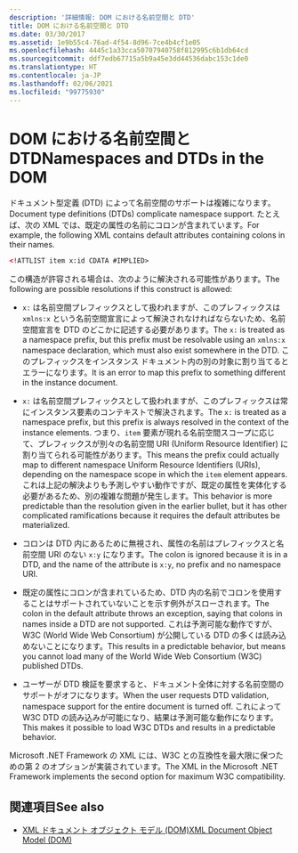 ```yaml
---
description: '詳細情報: DOM における名前空間と DTD'
title: DOM における名前空間と DTD
ms.date: 03/30/2017
ms.assetid: 1e9b55c4-76ad-4f54-8d96-7ce4b4cf1e05
ms.openlocfilehash: 4445c1a33cca50707940758f812995c6b1db64cd
ms.sourcegitcommit: ddf7edb67715a5b9a45e3dd44536dabc153c1de0
ms.translationtype: HT
ms.contentlocale: ja-JP
ms.lasthandoff: 02/06/2021
ms.locfileid: "99775930"
---
```

# <a name="namespaces-and-dtds-in-the-dom"></a><span data-ttu-id="05154-103">DOM における名前空間と DTD</span><span class="sxs-lookup"><span data-stu-id="05154-103">Namespaces and DTDs in the DOM</span></span>

<span data-ttu-id="05154-104">ドキュメント型定義 (DTD) によって名前空間のサポートは複雑になります。</span><span class="sxs-lookup"><span data-stu-id="05154-104">Document type definitions (DTDs) complicate namespace support.</span></span> <span data-ttu-id="05154-105">たとえば、次の XML では、既定の属性の名前にコロンが含まれています。</span><span class="sxs-lookup"><span data-stu-id="05154-105">For example, the following XML contains default attributes containing colons in their names.</span></span>  
  
```xml  
<!ATTLIST item x:id CDATA #IMPLIED>  
```  
  
 <span data-ttu-id="05154-106">この構造が許容される場合は、次のように解決される可能性があります。</span><span class="sxs-lookup"><span data-stu-id="05154-106">The following are possible resolutions if this construct is allowed:</span></span>  
  
- <span data-ttu-id="05154-107">`x:` は名前空間プレフィックスとして扱われますが、このプレフィックスは `xmlns:x` という名前空間宣言によって解決されなければならないため、名前空間宣言を DTD のどこかに記述する必要があります。</span><span class="sxs-lookup"><span data-stu-id="05154-107">The `x:` is treated as a namespace prefix, but this prefix must be resolvable using an `xmlns:x` namespace declaration, which must also exist somewhere in the DTD.</span></span> <span data-ttu-id="05154-108">このプレフィックスをインスタンス ドキュメント内の別の対象に割り当てるとエラーになります。</span><span class="sxs-lookup"><span data-stu-id="05154-108">It is an error to map this prefix to something different in the instance document.</span></span>  
  
- <span data-ttu-id="05154-109">`x:` は名前空間プレフィックスとして扱われますが、このプレフィックスは常にインスタンス要素のコンテキストで解決されます。</span><span class="sxs-lookup"><span data-stu-id="05154-109">The `x:` is treated as a namespace prefix, but this prefix is always resolved in the context of the instance elements.</span></span> <span data-ttu-id="05154-110">つまり、`item` 要素が現れる名前空間スコープに応じて、プレフィックスが別々の名前空間 URI (Uniform Resource Identifier) に割り当てられる可能性があります。</span><span class="sxs-lookup"><span data-stu-id="05154-110">This means the prefix could actually map to different namespace Uniform Resource Identifiers (URIs), depending on the namespace scope in which the `item` element appears.</span></span> <span data-ttu-id="05154-111">これは上記の解決よりも予測しやすい動作ですが、既定の属性を実体化する必要があるため、別の複雑な問題が発生します。</span><span class="sxs-lookup"><span data-stu-id="05154-111">This behavior is more predictable than the resolution given in the earlier bullet, but it has other complicated ramifications because it requires the default attributes be materialized.</span></span>  
  
- <span data-ttu-id="05154-112">コロンは DTD 内にあるために無視され、属性の名前はプレフィックスと名前空間 URI のない `x:y` になります。</span><span class="sxs-lookup"><span data-stu-id="05154-112">The colon is ignored because it is in a DTD, and the name of the attribute is `x:y`, no prefix and no namespace URI.</span></span>  
  
- <span data-ttu-id="05154-113">既定の属性にコロンが含まれているため、DTD 内の名前でコロンを使用することはサポートされていないことを示す例外がスローされます。</span><span class="sxs-lookup"><span data-stu-id="05154-113">The colon in the default attribute throws an exception, saying that colons in names inside a DTD are not supported.</span></span> <span data-ttu-id="05154-114">これは予測可能な動作ですが、W3C (World Wide Web Consortium) が公開している DTD の多くは読み込めないことになります。</span><span class="sxs-lookup"><span data-stu-id="05154-114">This results in a predictable behavior, but means you cannot load many of the World Wide Web Consortium (W3C) published DTDs.</span></span>  
  
- <span data-ttu-id="05154-115">ユーザーが DTD 検証を要求すると、ドキュメント全体に対する名前空間のサポートがオフになります。</span><span class="sxs-lookup"><span data-stu-id="05154-115">When the user requests DTD validation, namespace support for the entire document is turned off.</span></span> <span data-ttu-id="05154-116">これによって W3C DTD の読み込みが可能になり、結果は予測可能な動作になります。</span><span class="sxs-lookup"><span data-stu-id="05154-116">This makes it possible to load W3C DTDs and results in a predictable behavior.</span></span>  
  
 <span data-ttu-id="05154-117">Microsoft .NET Framework の XML には、W3C との互換性を最大限に保つための第 2 のオプションが実装されています。</span><span class="sxs-lookup"><span data-stu-id="05154-117">The XML in the Microsoft .NET Framework implements the second option for maximum W3C compatibility.</span></span>  
  
## <a name="see-also"></a><span data-ttu-id="05154-118">関連項目</span><span class="sxs-lookup"><span data-stu-id="05154-118">See also</span></span>

- [<span data-ttu-id="05154-119">XML ドキュメント オブジェクト モデル (DOM)</span><span class="sxs-lookup"><span data-stu-id="05154-119">XML Document Object Model (DOM)</span></span>](xml-document-object-model-dom.md)
